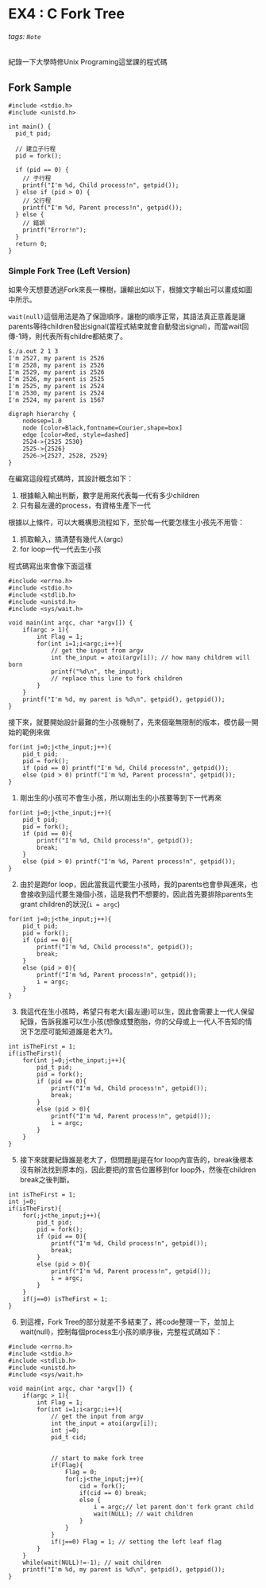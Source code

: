 # EX4 : C Fork Tree

###### tags: `Note`

紀錄一下大學時修Unix Programing這堂課的程式碼

## Fork Sample

```cpp=
#include <stdio.h>
#include <unistd.h>

int main() {
  pid_t pid;

  // 建立子行程
  pid = fork();

  if (pid == 0) {
    // 子行程
    printf("I'm %d, Child process!n", getpid());
  } else if (pid > 0) {
    // 父行程
    printf("I'm %d, Parent process!n", getpid());
  } else {
    // 錯誤
    printf("Error!n");
  }
  return 0;
}
```

### Simple Fork Tree (Left Version)

如果今天想要透過Fork來長一棵樹，讓輸出如以下，根據文字輸出可以畫成如圖中所示。

`wait(null)`這個用法是為了保證順序，讓樹的順序正常，其語法真正意義是讓parents等待children發出signal(當程式結束就會自動發出signal)，而當wait回傳-1時，則代表所有childre都結束了。


```
$./a.out 2 1 3
I'm 2527, my parent is 2526
I'm 2528, my parent is 2526
I'm 2529, my parent is 2526
I'm 2526, my parent is 2525
I'm 2525, my parent is 2524
I'm 2530, my parent is 2524
I'm 2524, my parent is 1567
```

```graphviz
digraph hierarchy {
    nodesep=1.0         
    node [color=Black,fontname=Courier,shape=box] 
    edge [color=Red, style=dashed]
    2524->{2525 2530}
    2525->{2526}
    2526->{2527, 2528, 2529}              
}
```

在編寫這段程式碼時，其設計概念如下：
1. 根據輸入輸出判斷，數字是用來代表每一代有多少children
2. 只有最左邊的process，有資格生產下一代

根據以上條件，可以大概構思流程如下，至於每一代要怎樣生小孩先不用管：
1. 抓取輸入，搞清楚有幾代人(argc)
2. for loop一代一代去生小孩

程式碼寫出來會像下面這樣
```cpp=
#include <errno.h>
#include <stdio.h>
#include <stdlib.h>
#include <unistd.h>
#include <sys/wait.h>

void main(int argc, char *argv[]) {
    if(argc > 1){
        int Flag = 1;
        for(int i=1;i<argc;i++){
            // get the input from argv
            int the_input = atoi(argv[i]); // how many childrem will born
            printf("%d\n", the_input);
            // replace this line to fork children
        }
    }
    printf("I'm %d, my parent is %d\n", getpid(), getppid());
}
```

接下來，就要開始設計最難的生小孩機制了，先來個毫無限制的版本，模仿最一開始的範例來做
```cpp=
for(int j=0;j<the_input;j++){
    pid_t pid;
    pid = fork();
    if (pid == 0) printf("I'm %d, Child process!n", getpid());
    else (pid > 0) printf("I'm %d, Parent process!n", getpid());
}
```

1. 剛出生的小孩可不會生小孩，所以剛出生的小孩要等到下一代再來

```cpp=
for(int j=0;j<the_input;j++){
    pid_t pid;
    pid = fork();
    if (pid == 0){
        printf("I'm %d, Child process!n", getpid());
        break;
    }
    else (pid > 0) printf("I'm %d, Parent process!n", getpid());
}
```

2. 由於是跑for loop，因此當我這代要生小孩時，我的parents也會參與進來，也會接收到這代要生幾個小孩，這是我們不想要的，因此首先要排除parents生grant children的狀況(`i = argc`)
```cpp=
for(int j=0;j<the_input;j++){
    pid_t pid;
    pid = fork();
    if (pid == 0){
        printf("I'm %d, Child process!n", getpid());
        break;
    }
    else (pid > 0){
        printf("I'm %d, Parent process!n", getpid());
        i = argc;
    }
}
```
3. 我這代在生小孩時，希望只有老大(最左邊)可以生，因此會需要上一代人保留紀錄，告訴我誰可以生小孩(想像成雙胞胎，你的父母或上一代人不告知的情況下怎麼可能知道誰是老大?)。
```cpp=
int isTheFirst = 1;
if(isTheFirst){
    for(int j=0;j<the_input;j++){
        pid_t pid;
        pid = fork();
        if (pid == 0){
            printf("I'm %d, Child process!n", getpid());
            break;
        }
        else (pid > 0){
            printf("I'm %d, Parent process!n", getpid());
            i = argc;
        }
    }
}
```

5. 接下來就要紀錄誰是老大了，但問題是j是在for loop內宣告的，break後根本沒有辦法找到原本的j，因此要把j的宣告位置移到for loop外，然後在children break之後判斷。
```cpp=
int isTheFirst = 1;
int j=0;
if(isTheFirst){
    for(;j<the_input;j++){
        pid_t pid;
        pid = fork();
        if (pid == 0){
            printf("I'm %d, Child process!n", getpid());
            break;
        }
        else (pid > 0){
            printf("I'm %d, Parent process!n", getpid());
            i = argc;
        }
    }
    if(j==0) isTheFirst = 1;
}
```

6. 到這裡，Fork Tree的部分就差不多結束了，將code整理一下，並加上wait(null)，控制每個process生小孩的順序後，完整程式碼如下：
```cpp=
#include <errno.h>
#include <stdio.h>
#include <stdlib.h>
#include <unistd.h>
#include <sys/wait.h>

void main(int argc, char *argv[]) {
    if(argc > 1){
        int Flag = 1;
        for(int i=1;i<argc;i++){
            // get the input from argv
            int the_input = atoi(argv[i]);
            int j=0;
            pid_t cid;


            // start to make fork tree
            if(Flag){
                Flag = 0;
                for(;j<the_input;j++){
                    cid = fork();
                    if(cid == 0) break;
                    else {
                        i = argc;// let parent don't fork grant child
                        wait(NULL); // wait children
                    }
                }
            }
            if(j==0) Flag = 1; // setting the left leaf flag
        }
    }
    while(wait(NULL)!=-1); // wait children
    printf("I'm %d, my parent is %d\n", getpid(), getppid());
}
```
